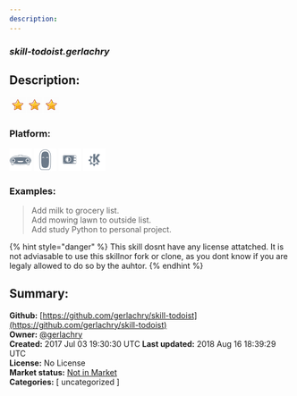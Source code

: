 ```yaml
---
description: 
---
```


### _skill-todoist.gerlachry_  
## Description:  
  
  
![](../.gitbook/assets/star.png)![](../.gitbook/assets/star.png)![](../.gitbook/assets/star.png)  
  
### Platform:  
 ![Mark I](../.gitbook/assets/mark-1-icon.png)  ![Mark II](../.gitbook/assets/mark-2-icon.png)  ![Picroft](../.gitbook/assets/picroft-icon.png)  ![plasmoid](../.gitbook/assets/kde.png)   
### Examples:  
> Add milk to grocery list.  
> Add mowing lawn to outside list.  
> Add study Python to personal project.  
  
{% hint style="danger" %}
This skill dosnt have any license attatched. It is not adviasable to use this skillnor fork or clone, as you dont know if you are legaly allowed to do so by the auhtor.
{% endhint %}
  
## Summary:  
**Github:** [https://github.com/gerlachry/skill-todoist](https://github.com/gerlachry/skill-todoist)  
**Owner:** [@gerlachry](https://github.com/gerlachry)  
**Created:** 2017 Jul 03 19:30:30 UTC  **Last updated:** 2018 Aug 16 18:39:29 UTC  
**License:** No License  
**Market status:** [Not in Market](https://market.mycroft.ai/skill/)  
**Categories:** [ uncategorized ]   

